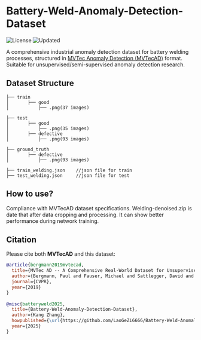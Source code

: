 # Battery-Weld-Anomaly-Detection-Dataset 
![License](https://img.shields.io/badge/License-CC_BY--SA_4.0-green)  ![Updated](https://img.shields.io/badge/Last_Update-2025--03--25-blue) 
 
A comprehensive industrial anomaly detection dataset for battery welding processes, structured in [MVTec Anomaly Detection (MVTecAD)](https://www.mvtec.com/company/research/datasets/mvtec-ad)  format. Suitable for unsupervised/semi-supervised anomaly detection research.
 
## Dataset Structure 
    ├── train           
    │       ├── good
    │           ├── .png(37 images)
    
    ├── test    
    │       ├── good
    │           ├── .png(35 images)
    │       ├── defective
    │           ├── .png(93 images)
    
    ├── ground_truth             
    │       ├── defective
    │           ├── .png(93 images)
    
    ├── train_welding.json    //json file for train
    ├── test_welding.json     //json file for test

## How to use?
Compliance with MVTecAD dataset specifications.
Welding-denoised.zip is date that after data cropping and processing. It can show better performance during network training.

## Citation 
Please cite both **MVTecAD** and this dataset:
```bibtex 
@article{bergmann2019mvtecad,
  title={MVTec AD -- A Comprehensive Real-World Dataset for Unsupervised Anomaly Detection},
  author={Bergmann, Paul and Fauser, Michael and Sattlegger, David and Steger, Carsten},
  journal={CVPR},
  year={2019}
}
 
@misc{batteryweld2025,
  title={Battery-Weld-Anomaly-Detection-Dataset},
  author={Kang Zhang},
  howpublished={\url{https://github.com/LaoGeZi6666/Battery-Weld-Anomaly-Detection-Dataset}}, 
  year={2025}
}
